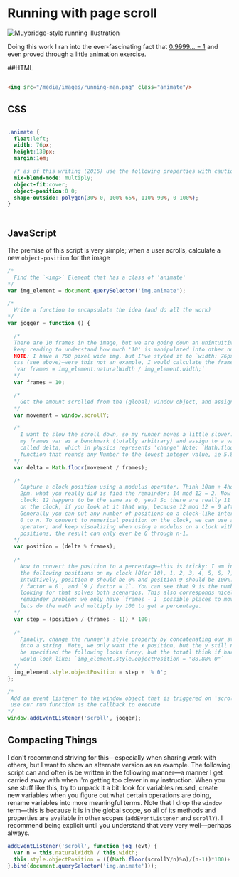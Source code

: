 # Running with page scroll

![Muybridge-style running illustration](http://52.35.59.206/media/images/running-man.png)

Doing this work I ran into the ever-fascinating fact that [0.9999... = 1](https://en.wikipedia.org/wiki/0.999...) and even proved through a little animation exercise. 

##HTML

```html

<img src="/media/images/running-man.png" class="animate"/>

```

## CSS
```css

.animate {
  float:left;
  width: 76px;
  height:130px;
  margin:1em;

  /* as of this writing (2016) use the following properties with caution */
  mix-blend-mode: multiply;
  object-fit:cover;
  object-position:0 0;       
  shape-outside: polygon(30% 0, 100% 65%, 110% 90%, 0 100%); 
}
      
```

## JavaScript

The premise of this script is very simple; when a user scrolls, calculate a new `object-position` for the image

```javascript
/*
  Find the `<img>` Element that has a class of 'animate'
*/
var img_element = document.querySelector('img.animate');

/*
  Write a function to encapsulate the idea (and do all the work)
*/
var jogger = function () {

  /*
  There are 10 frames in the image, but we are going down an unintuitive road, so
  keep reading to understand how much '10' is manipulated into other numbers.
  NOTE: I have a 760 pixel wide img, but I've styled it to `width: 76px` in the
  css (see above)—were this not an example, I would calculate the frames with
  `var frames = img_element.naturalWidth / img_element.width;`
  */
  var frames = 10;

  /*
    Get the amount scrolled from the (global) window object, and assign to variable
  */
  var movement = window.scrollY;

  /*
    I want to slow the scroll down, so my runner moves a little slower. I'll use
    my frames var as a benchmark (totally arbitrary) and assign to a variable
    called delta, which in physics represents 'change' Note: `Math.floor` is a
    function that rounds any Number to the lowest integer value, ie 5.8 becomes 5
  */
  var delta = Math.floor(movement / frames);

  /*
    Capture a clock position using a modulus operator. Think 10am + 4hours is
    2pm. what you really did is find the remainder: 14 mod 12 = 2. Now picture a
    clock: 12 happens to be the same as 0, yes? So there are really 11 positions
    on the clock, if you look at it that way, because 12 mod 12 = 0 after all.
    Generally you can put any number of positions on a clock-like interface from
    0 to n. To convert to numerical position on the clock, we can use a modulus
    operator; and keep visualizing when using a modulus on a clock with n
    positions, the result can only ever be 0 through n-1.
  */
  var position = (delta % frames);
  
  /*
    Now to convert the position to a percentage—this is tricky: I am in any one of
    the following positions on my clock [0(or 10), 1, 2, 3, 4, 5, 6, 7, 8, 9].
    Intuitively, position 0 should be 0% and position 9 should be 100%. That is, `0
    / factor = 0`, and `9 / factor = 1`. You can see that 9 is the number we are
    looking for that solves both scenarios. This also corresponds nicely to our
    remainder problem: we only have `frames - 1` possible places to move to, so
    lets do the math and multiply by 100 to get a percentage.
  */   
  var step = (position / (frames - 1)) * 100;
  
  /*
    Finally, change the runner's style property by concatenating our step value
    into a string. Note, we only want the x position, but the y still needs to
    be specified the following looks funny, but the totatl think if hard coded
    would look like: `img_element.style.objectPosition = "88.88% 0"`
  */
  img_element.style.objectPosition = step + '% 0';
};

/*
 Add an event listener to the window object that is triggered on 'scroll' and
 use our run function as the callback to execute
*/
window.addEventListener('scroll', jogger);
```

## Compacting Things
I don't recommend striving for this—especially when sharing work with others, but I want to show an alternate version as an example. The following script can and often is be written in the following manner—a manner I get carried away with when I'm getting too clever in my instruction. When you see stuff like this, try to unpack it a bit: look for variables reused, create new variables when you figure out what certain operations are doing, rename variables into more meaningful terms. Note that I drop the `window` term—this is because it is in the global scope, so all of its methods and properties are available in other scopes (`addEventListener` and `scrollY`). I recommend being explicit until you understand that very very well—perhaps always.

```javascript
addEventListener('scroll', function jog (evt) {
  var n = this.naturalWidth / this.width;
  this.style.objectPosition = (((Math.floor(scrollY/n)%n)/(n-1))*100)+'% 0';
}.bind(document.querySelector('img.animate')));
```